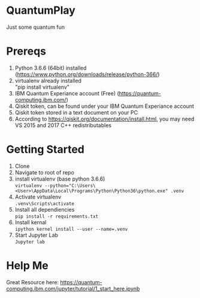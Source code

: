 # QuantumPlay
Just some quantum fun

# Prereqs
1. Python 3.6.6 (64bit) installed (https://www.python.org/downloads/release/python-366/)
2. virtualenv already installed  
  "pip install virtualenv"
3. IBM Quantum Experiance account (Free) (https://quantum-computing.ibm.com/)
4. Qiskit token, can be found under your IBM Quantum Experiance account
5. Qiskit token stored in a text document on your PC
6. According to https://qiskit.org/documentation/install.html, you may need VS 2015 and 2017 C++ redistributables 

# Getting Started
1. Clone  
2. Navigate to root of repo
3. install virtualenv (base python 3.6.6)  
  ```virtualenv --python="C:\Users\<User>\AppData\Local\Programs\Python\Python36\python.exe" .venv```  
4. Activate virtualenv  
  ```.venv\Scripts\activate```
5. Install all dependiencies  
  ```pip install -r requirements.txt```  
6. Install kernal  
  ```ipython kernel install --user --name=.venv```
7. Start Jupyter Lab  
  ```Jupyter lab```

# Help Me
Great Resource here: https://quantum-computing.ibm.com/jupyter/tutorial/1_start_here.ipynb

